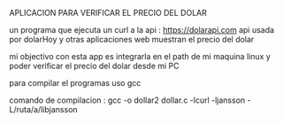 APLICACION PARA VERIFICAR EL PRECIO DEL DOLAR

un programa que ejecuta un curl a la api : https://dolarapi.com
api usada por dolarHoy y otras aplicaciones web muestran el precio del dolar


mi objectivo con esta app es integrarla en el path de mi maquina linux y poder verificar el precio del dolar desde mi PC

para compilar el programas uso gcc

comando de compilacion : gcc -o dollar2 dollar.c -lcurl -ljansson -L/ruta/a/libjansson
